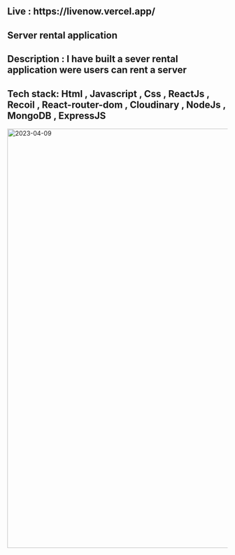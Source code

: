 <h2> Live : https://livenow.vercel.app/ </h2>
<h2> Server rental application </h2>
<h2> Description :  I have built a sever rental application were users can rent a server </h2>
<h2> Tech stack: Html , Javascript , Css , ReactJs , Recoil , React-router-dom , Cloudinary , NodeJs , MongoDB , ExpressJS </h2>
<img width="960" alt="2023-04-09" src="https://user-images.githubusercontent.com/93069814/230771627-642c6e8c-f05a-491a-a6f1-43cf26f79eb2.png">
